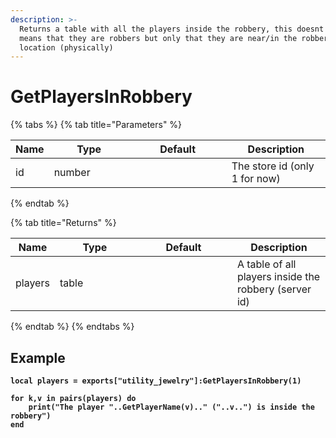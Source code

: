 ```yaml
---
description: >-
  Returns a table with all the players inside the robbery, this doesnt 100%
  means that they are robbers but only that they are near/in the robbery
  location (physically)
---
```


# GetPlayersInRobbery

{% tabs %}
{% tab title="Parameters" %}
<table><thead><tr><th>Name</th><th width="112">Type</th><th width="140">Default</th><th>Description</th></tr></thead><tbody><tr><td>id</td><td>number</td><td></td><td>The store id (only 1 for now)</td></tr></tbody></table>
{% endtab %}

{% tab title="Returns" %}
<table><thead><tr><th>Name</th><th width="112">Type</th><th width="140">Default</th><th>Description</th></tr></thead><tbody><tr><td>players</td><td>table</td><td></td><td>A table of all players inside the robbery (server id)</td></tr></tbody></table>
{% endtab %}
{% endtabs %}

## Example

<pre class="language-lua"><code class="lang-lua"><strong>local players = exports["utility_jewelry"]:GetPlayersInRobbery(1)
</strong><strong>
</strong><strong>for k,v in pairs(players) do
</strong><strong>    print("The player "..GetPlayerName(v).." ("..v..") is inside the robbery")
</strong><strong>end
</strong></code></pre>
